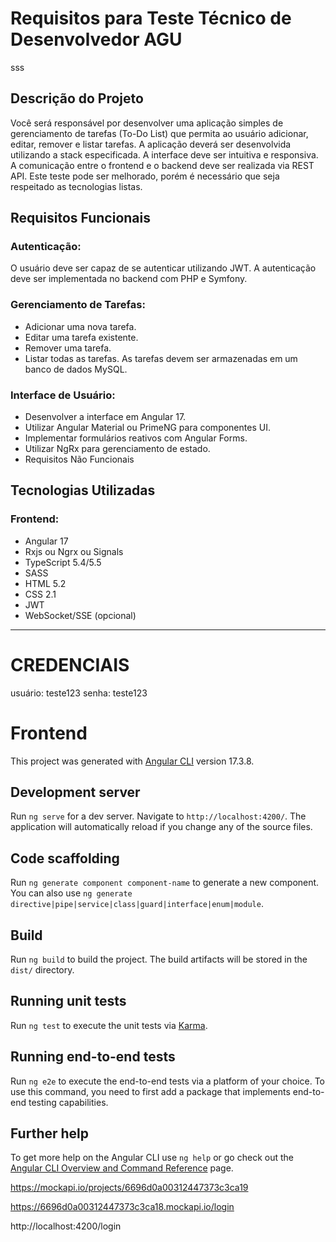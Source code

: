 # Requisitos para Teste Técnico de Desenvolvedor AGU

sss
## Descrição do Projeto
Você será responsável por desenvolver uma aplicação simples de gerenciamento de tarefas (To-Do List) que permita ao usuário adicionar, editar, remover e listar tarefas. A aplicação deverá ser desenvolvida utilizando a stack especificada. A interface deve ser intuitiva e responsiva. A comunicação entre o frontend e o backend deve ser realizada via REST API.
Este teste pode ser melhorado, porém é necessário que seja respeitado as tecnologias listas.

## Requisitos Funcionais
### Autenticação:

O usuário deve ser capaz de se autenticar utilizando JWT.
A autenticação deve ser implementada no backend com PHP e Symfony.

### Gerenciamento de Tarefas:

- Adicionar uma nova tarefa.
- Editar uma tarefa existente.
- Remover uma tarefa.
- Listar todas as tarefas.
As tarefas devem ser armazenadas em um banco de dados MySQL.

### Interface de Usuário:

- Desenvolver a interface em Angular 17.
- Utilizar Angular Material ou PrimeNG para componentes UI.
- Implementar formulários reativos com Angular Forms.
- Utilizar NgRx para gerenciamento de estado.
- Requisitos Não Funcionais

## Tecnologias Utilizadas
### Frontend:

- Angular 17
- Rxjs ou Ngrx ou Signals
- TypeScript 5.4/5.5
- SASS
- HTML 5.2
- CSS 2.1
- JWT
- WebSocket/SSE (opcional)

--- 

# CREDENCIAIS
usuário: teste123
senha: teste123

# Frontend

This project was generated with [Angular CLI](https://github.com/angular/angular-cli) version 17.3.8.

## Development server

Run `ng serve` for a dev server. Navigate to `http://localhost:4200/`. The application will automatically reload if you change any of the source files.

## Code scaffolding

Run `ng generate component component-name` to generate a new component. You can also use `ng generate directive|pipe|service|class|guard|interface|enum|module`.

## Build

Run `ng build` to build the project. The build artifacts will be stored in the `dist/` directory.

## Running unit tests

Run `ng test` to execute the unit tests via [Karma](https://karma-runner.github.io).

## Running end-to-end tests

Run `ng e2e` to execute the end-to-end tests via a platform of your choice. To use this command, you need to first add a package that implements end-to-end testing capabilities.

## Further help

To get more help on the Angular CLI use `ng help` or go check out the [Angular CLI Overview and Command Reference](https://angular.io/cli) page.


https://mockapi.io/projects/6696d0a00312447373c3ca19

https://6696d0a00312447373c3ca18.mockapi.io/login

http://localhost:4200/login
